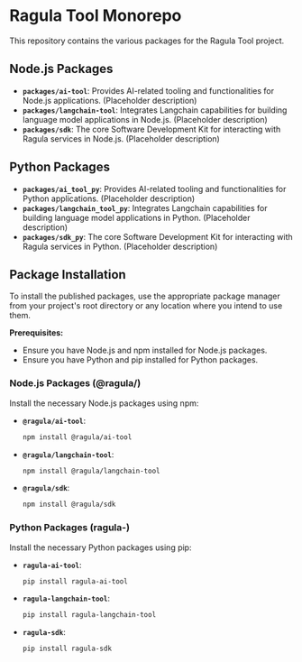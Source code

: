 # Ragula Tool Monorepo

This repository contains the various packages for the Ragula Tool project.

## Node.js Packages

*   **`packages/ai-tool`**: Provides AI-related tooling and functionalities for Node.js applications. (Placeholder description)
*   **`packages/langchain-tool`**: Integrates Langchain capabilities for building language model applications in Node.js. (Placeholder description)
*   **`packages/sdk`**: The core Software Development Kit for interacting with Ragula services in Node.js. (Placeholder description)

## Python Packages

*   **`packages/ai_tool_py`**: Provides AI-related tooling and functionalities for Python applications. (Placeholder description)
*   **`packages/langchain_tool_py`**: Integrates Langchain capabilities for building language model applications in Python. (Placeholder description)
*   **`packages/sdk_py`**: The core Software Development Kit for interacting with Ragula services in Python. (Placeholder description)

## Package Installation

To install the published packages, use the appropriate package manager from your project's root directory or any location where you intend to use them.

**Prerequisites:**
*   Ensure you have Node.js and npm installed for Node.js packages.
*   Ensure you have Python and pip installed for Python packages.

### Node.js Packages (@ragula/)

Install the necessary Node.js packages using npm:

*   **`@ragula/ai-tool`**:
    ```bash
    npm install @ragula/ai-tool
    ```
*   **`@ragula/langchain-tool`**:
    ```bash
    npm install @ragula/langchain-tool
    ```
*   **`@ragula/sdk`**:
    ```bash
    npm install @ragula/sdk
    ```

### Python Packages (ragula-)

Install the necessary Python packages using pip:

*   **`ragula-ai-tool`**:
    ```bash
    pip install ragula-ai-tool
    ```
*   **`ragula-langchain-tool`**:
    ```bash
    pip install ragula-langchain-tool
    ```
*   **`ragula-sdk`**:
    ```bash
    pip install ragula-sdk
    ```